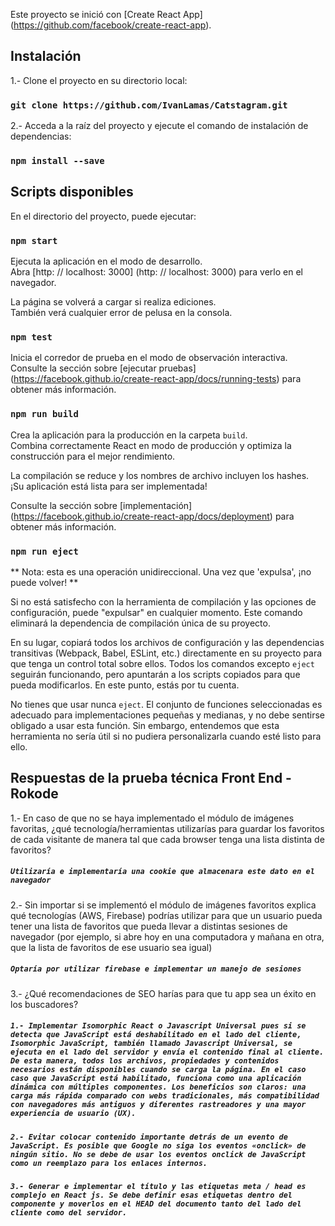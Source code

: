 Este proyecto se inició con [Create React App] (https://github.com/facebook/create-react-app).

## Instalación

1.- Clone el proyecto en su directorio local:
### `git clone https://github.com/IvanLamas/Catstagram.git`

2.- Acceda a la raíz del proyecto y ejecute el comando de instalación de dependencias:
### `npm install --save`

## Scripts disponibles

En el directorio del proyecto, puede ejecutar:

### `npm start`

Ejecuta la aplicación en el modo de desarrollo. <br>
Abra [http: // localhost: 3000] (http: // localhost: 3000) para verlo en el navegador.

La página se volverá a cargar si realiza ediciones. <br>
También verá cualquier error de pelusa en la consola.

### `npm test`

Inicia el corredor de prueba en el modo de observación interactiva. <br>
Consulte la sección sobre [ejecutar pruebas] (https://facebook.github.io/create-react-app/docs/running-tests) para obtener más información.

### `npm run build`

Crea la aplicación para la producción en la carpeta `build`. <br>
Combina correctamente React en modo de producción y optimiza la construcción para el mejor rendimiento.

La compilación se reduce y los nombres de archivo incluyen los hashes. <br>
¡Su aplicación está lista para ser implementada!

Consulte la sección sobre [implementación] (https://facebook.github.io/create-react-app/docs/deployment) para obtener más información.

### `npm run eject`

** Nota: esta es una operación unidireccional. Una vez que 'expulsa', ¡no puede volver! **

Si no está satisfecho con la herramienta de compilación y las opciones de configuración, puede "expulsar" en cualquier momento. Este comando eliminará la dependencia de compilación única de su proyecto.

En su lugar, copiará todos los archivos de configuración y las dependencias transitivas (Webpack, Babel, ESLint, etc.) directamente en su proyecto para que tenga un control total sobre ellos. Todos los comandos excepto `eject` seguirán funcionando, pero apuntarán a los scripts copiados para que pueda modificarlos. En este punto, estás por tu cuenta.

No tienes que usar nunca `eject`. El conjunto de funciones seleccionadas es adecuado para implementaciones pequeñas y medianas, y no debe sentirse obligado a usar esta función. Sin embargo, entendemos que esta herramienta no sería útil si no pudiera personalizarla cuando esté listo para ello.

## Respuestas de la prueba técnica Front End - Rokode

1.- En caso de que no se haya implementado el módulo de imágenes
    favoritas, ¿qué tecnología/herramientas utilizarías para guardar los
    favoritos de cada visitante de manera tal que cada browser tenga una lista
    distinta de favoritos?
##### `Utilizaría e implementaría una cookie que almacenara este dato en el navegador`

2.- Sin importar si se implementó el módulo de imágenes favoritos explica qué
    tecnologías (AWS, Firebase) podrías utilizar para que un usuario pueda
    tener una lista de favoritos que pueda llevar a distintas sesiones de
    navegador (por ejemplo, si abre hoy en una computadora y mañana en
    otra, que la lista de favoritos de ese usuario sea igual)
##### `Optaría por utilizar firebase e implementar un manejo de sesiones`

3.- ¿Qué recomendaciones de SEO harías para que tu app sea un éxito en los
    buscadores?
    
##### `1.- Implementar Isomorphic React o Javascript Universal pues si se detecta que JavaScript está deshabilitado en el lado del cliente, Isomorphic JavaScript, también llamado Javascript Universal, se ejecuta en el lado del servidor y envía el contenido final al cliente. De esta manera, todos los archivos, propiedades y contenidos necesarios están disponibles cuando se carga la página. En el caso caso que JavaScript está habilitado, funciona como una aplicación dinámica con múltiples componentes. Los beneficios son claros: una carga más rápida comparado con webs tradicionales, más compatibilidad con navegadores más antiguos y diferentes rastreadores y una mayor experiencia de usuario (UX).`
##### `2.- Evitar colocar contenido importante detrás de un evento de JavaScript. Es posible que Google no siga los eventos «onclick» de ningún sitio. No se debe de usar los eventos onclick de JavaScript como un reemplazo para los enlaces internos.`
##### `3.- Generar e implementar el título y las etiquetas meta / head es complejo en React js. Se debe definir esas etiquetas dentro del componente y moverlos en el HEAD del documento tanto del lado del cliente como del servidor.`
